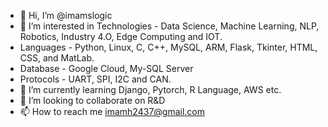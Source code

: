 - 👋 Hi, I’m @imamslogic
- 👀 I’m interested in Technologies - Data Science, Machine Learning, NLP, Robotics, Industry 4.O, Edge Computing and IOT.
- Languages - Python, Linux, C, C++, MySQL, ARM, Flask, Tkinter, HTML, CSS, and MatLab.
- Database - Google Cloud, My-SQL Server
- Protocols - UART, SPI, I2C and CAN.
- 🌱 I’m currently learning Django, Pytorch, R Language, AWS etc.
- 💞️ I’m looking to collaborate on R&D
- 📫 How to reach me imamh2437@gmail.com

<!---
imamslogic/imamslogic is a ✨ special ✨ repository because its `README.md` (this file) appears on your GitHub profile.
You can click the Preview link to take a look at your changes.
--->
